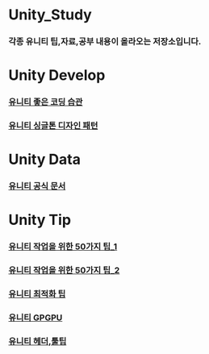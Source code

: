 # Unity_Study
### 각종 유니티 팁,자료,공부 내용이 올라오는 저장소입니다.

# Unity Develop
### [유니티 좋은 코딩 습관](https://beerdealer.tistory.com/22)
### [유니티 싱글톤 디자인 패턴](https://github.com/Gaeduck-0908/Unity_Study/blob/master/Singleton.cs)


# Unity Data
### [유니티 공식 문서](https://docs.unity3d.com/kr/2021.3/Manual/ManualVersions.html)

# Unity Tip
### [유니티 작업을 위한 50가지 팁_1](http://devmag.org.za/2012/07/12/50-tips-for-working-with-unity-best-practices/)
### [유니티 작업을 위한 50가지 팁_2](https://www.gamedeveloper.com/design/50-tips-and-best-practices-for-unity-2016-edition-)
### [유니티 최적화 팁](https://www.slideshare.net/agebreak/unite2015-47100325)
### [유니티 GPGPU](https://www.slideshare.net/dgtman/gpgpu-19960003)
### [유니티 헤더,툴팁](https://github.com/Gaeduck-0908/Unity_Study/blob/master/Header%2CToolTIP.md)
